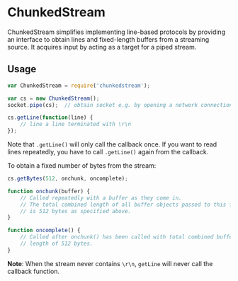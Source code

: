 # ChunkedStream

ChunkedStream simplifies implementing line-based protocols by providing an interface to obtain lines and fixed-length buffers from a streaming source. It acquires input by acting as a target for a piped stream.

## Usage

```javascript
var ChunkedStream = require('chunkedstream');

var cs = new ChunkedStream();
socket.pipe(cs);  // obtain socket e.g. by opening a network connection

cs.getLine(function(line) {
    // line a line terminated with \r\n
});
```

Note that `.getLine()` will only call the callback once. If you want to read lines repeatedly, you have to call `.getLine()` again from the callback.

To obtain a fixed number of bytes from the stream:

```javascript
cs.getBytes(512, onchunk, oncomplete);

function onchunk(buffer) {
    // Called repeatedly with a buffer as they come in.
    // The total combined length of all buffer objects passed to this function
    // is 512 bytes as specified above.
}

function oncomplete() {
    // Called after onchunk() has been called with total combined buffer
    // length of 512 bytes.
}
```

**Note**: When the stream never contains `\r\n`, `getLine` will never call the callback function.